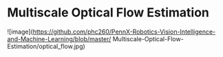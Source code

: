 # Multiscale Optical Flow Estimation

![image](https://github.com/phc260/PennX-Robotics-Vision-Intelligence-and-Machine-Learning/blob/master/
Multiscale-Optical-Flow-Estimation/optical_flow.jpg)
